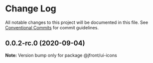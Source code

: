 # Change Log

All notable changes to this project will be documented in this file.
See [Conventional Commits](https://conventionalcommits.org) for commit guidelines.

## 0.0.2-rc.0 (2020-09-04)

**Note:** Version bump only for package @jfront/ui-icons
